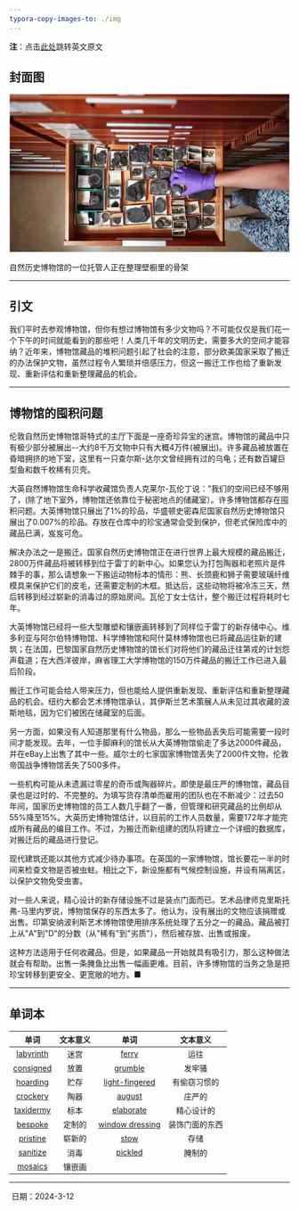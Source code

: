 ```yaml
---
typora-copy-images-to: ./img
---
```






**注**：点击<a href="issue_1_en.md">此处</a>跳转英文原文

## 封面图

![image-20240312144147931](img/image-20240312144147931.png)

自然历史博物馆的一位托管人正在整理壁橱里的骨架

------



## 引文

我们平时去参观博物馆，但你有想过博物馆有多少文物吗？不可能仅仅是我们花一个下午的时间就能看到的那些吧！人类几千年的文明历史，需要多大的空间才能容纳？近年来，博物馆藏品的堆积问题引起了社会的注意，部分欧美国家采取了搬迁的办法保护文物，虽然过程令人繁琐并倍感压力，但这一搬迁工作也给了重新发现、重新评估和重新整理藏品的机会。

------



## 博物馆的囤积问题

伦敦自然历史博物馆哥特式的主厅下面是一座奇珍异宝的迷宫。博物馆的藏品中只有极少部分被展出--大约8千万文物中只有大概4万件(被展出)。许多藏品被放置在昏暗拥挤的地下室，这里有一只查尔斯-达尔文曾经拥有过的乌龟；还有数百罐巨型鱼和数千枚稀有贝壳。

大英自然博物馆生命科学收藏馆负责人克莱尔-瓦伦丁说："我们的空间已经不够用了，(除了地下室外，博物馆还依靠位于秘密地点的储藏室）。许多博物馆都存在囤积问题。大英博物馆只展出了1%的珍品，华盛顿史密森尼国家自然历史博物馆只展出了0.007%的珍品。存放在仓库中的珍宝通常会受到保护，但老式保险库中的藏品已满，岌岌可危。

解决办法之一是搬迁。国家自然历史博物馆正在进行世界上最大规模的藏品搬迁，2800万件藏品将被转移到位于雷丁的新中心。如果您认为打包陶器和老照片是件棘手的事，那么请想象一下搬运动物标本的情形：熊、长颈鹿和狮子需要玻璃纤维模具来保护它们的皮毛，还需要定制的木框。抵达后，这些动物将被冷冻三天，然后转移到经过崭新的消毒过的原始房间。瓦伦丁女士估计，整个搬迁过程将耗时七年。

大英博物馆已经将一些大型雕塑和镶嵌画转移到了同样位于雷丁的新存储中心。维多利亚与阿尔伯特博物馆、科学博物馆和阿什莫林博物馆也已将藏品运往新的建筑；在法国，巴黎国家自然历史博物馆的馆长们对将他们的藏品迁往第戎的计划怨声载道；在大西洋彼岸，麻省理工大学博物馆的150万件藏品的搬迁工作已进入最后阶段。

搬迁工作可能会给人带来压力，但也能给人提供重新发现、重新评估和重新整理藏品的机会。纽约大都会艺术博物馆承认，其伊斯兰艺术策展人从未见过其收藏的波斯地毯，因为它们被困在储藏室的后面。

另一方面，如果没有人知道那里有什么物品，那么一些物品丢失后可能需要一段时间才能发现。去年，一位手脚麻利的馆长从大英博物馆偷走了多达2000件藏品，并在eBay上出售了其中一些。威尔士的七家国家博物馆丢失了2000件文物，伦敦帝国战争博物馆丢失了500多件。

一些机构可能从未遗漏过零星的奇币或陶器碎片。即使是最庄严的博物馆，藏品目录也是过时的、不完整的。为填写货存清单而雇用的团队也在不断减少：过去50年间，国家历史博物馆的员工人数几乎翻了一番，但管理和研究藏品的比例却从55%降至15%。大英历史博物馆估计，以目前的工作人员数量，需要172年才能完成所有藏品的编目工作。不过，为搬迁而新组建的团队将建立一个详细的数据库，对搬迁后的藏品进行登记。

现代建筑还能以其他方式减少待办事项。在英国的一家博物馆，馆长要花一半的时间来检查文物是否被虫蛀。相比之下，新设施都有气候控制设施，并设有隔离区，以保护文物免受虫害。

对一些人来说，精心设计的新存储设施不过是装点门面而已。艺术品律师克里斯托弗-马里内罗说，博物馆保存的东西太多了。他认为，没有展出的文物应该捐赠或出售。印第安纳波利斯艺术博物馆使用排序系统处理了五分之一的藏品。藏品被打上从"A"到"D"的分数（从"稀有"到"劣质"），然后被存放、出售或报废。

这种方法适用于任何收藏品。但是，如果藏品一开始就具有吸引力，那么这种做法就会有帮助。出售一条腌鱼比出售一幅画更难。目前，许多博物馆的当务之急是把珍宝转移到更安全、更宽敞的地方。■

------



## 单词本

|                             单词                             | 文本意义 |                             单词                             |    文本意义    |
| :----------------------------------------------------------: | :------: | :----------------------------------------------------------: | :------------: |
| [labyrinth](https://dictionary.cambridge.org/zhs/词典/英语-汉语-简体/labyrinth) |   迷宫   | [ferry](https://dictionary.cambridge.org/zhs/词典/英语-汉语-简体/ferry?q=ferrying) |      运往      |
| [consigned](https://dictionary.cambridge.org/zhs/词典/英语-汉语-简体/consign) |   放置   | [grumble](https://dictionary.cambridge.org/zhs/词典/英语-汉语-简体/grumble?q=grumbling) |     发牢骚     |
| [hoarding](https://dictionary.cambridge.org/zhs/词典/英语-汉语-简体/hoarding?q=hoarding+) |   贮存   | [light-fingered](https://dictionary.cambridge.org/zhs/词典/英语-汉语-简体/light-fingered) |  有偷窃习惯的  |
| [crockery](https://dictionary.cambridge.org/zhs/词典/英语-汉语-简体/crockery) |   陶器   | [august](https://dictionary.cambridge.org/zhs/词典/英语-汉语-简体/august) |     庄严的     |
| [taxidermy](https://dictionary.cambridge.org/zhs/词典/英语-汉语-简体/taxidermy) |   标本   | [elaborate](https://dictionary.cambridge.org/zhs/词典/英语-汉语-简体/elaborate) |   精心设计的   |
| [bespoke](https://dictionary.cambridge.org/zhs/词典/英语-汉语-简体/bespoke) |  定制的  | [window dressing](https://dictionary.cambridge.org/zhs/词典/英语-汉语-简体/window-dressing) | 装饰门面的东西 |
| [pristine](https://dictionary.cambridge.org/zhs/词典/英语-汉语-简体/pristine) |  崭新的  | [stow](https://dictionary.cambridge.org/zhs/词典/英语-汉语-简体/stow?q=stowed) |      存储      |
| [sanitize](https://dictionary.cambridge.org/zhs/词典/英语-汉语-简体/sanitize?q=sanitised) |   消毒   | [pickled](https://dictionary.cambridge.org/zhs/词典/英语-汉语-简体/pickled) |     腌制的     |
| [mosaics](https://dictionary.cambridge.org/zhs/词典/英语-汉语-简体/mosaic?q=mosaics) |  镶嵌画  |                                                              |                |

------

​							     日期：2024-3-12
